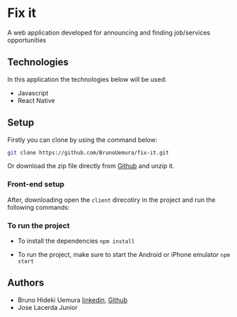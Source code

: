 # Fix it

A web application developed for announcing and finding job/services opportunities

## Technologies

In this application the technologies below will be used:

- Javascript
- React Native

## Setup

Firstly you can clone by using the command below:

```bash
git clone https://github.com/BrunoUemura/fix-it.git
```

Or download the zip file directly from [Github](https://github.com/BrunoUemura/fix-it/tree/fix-it_development) and unzip it.

### Front-end setup

After, downloading open the `client` direcotiry in the project and run the following commands:

### To run the project
- To install the dependencies `npm install`

- To run the project, make sure to start the Android or iPhone emulator `npm start`

## Authors

- Bruno Hideki Uemura [linkedin](https://www.linkedin.com/in/bruno-hideki-uemura-918589139/), [Github](https://github.com/BrunoUemura)
- Jose Lacerda Junior
